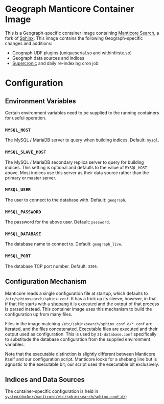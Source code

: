 # Geograph Manticore Container Image

This is a Geograph-specific container image containing [Manticore Search](https://manticoresearch.com/),
a fork of [Sphinx](http://sphinxsearch.com/). This image contains the following
Geograph-specific changes and additions:

* Geograph UDF plugins (uniqueserial.so and withinfirstx.so)
* Geograph data sources and indices
* [Supercronic](https://github.com/aptible/supercronic) and daily re-indexing cron job

# Configuration

## Environment Variables

Certain environment variables need to be supplied to the running containers for
useful operation.

### `MYSQL_HOST`

The MySQL / MariaDB server to query when building indices. Default: `mysql`.

### `MYSQL_SLAVE_HOST`

The MySQL / MariaDB secondary replica server to query for building indices.
This setting is optional and defaults to the value of `MYSQL_HOST` above. Most
indices use this server as their data source rather than the primary or master
server.

### `MYSQL_USER`

The user to connect to the database with. Default: `geograph`.

### `MYSQL_PASSWORD`

The password for the above user. Default: `password`.

### `MYSQL_DATABASE`

The database name to connect to. Default: `geograph_live`.

### `MYSQL_PORT`

The database TCP port number. Default: `3306`.

## Configuration Mechanism

Manticore reads a single configuration file at startup, which defaults to
`/etc/sphinxsearch/sphinx.conf`. It has a trick up its sleeve, however, in that
if that file starts with a [shebang](https://en.wikipedia.org/wiki/Shebang_%28Unix%29)
it is executed and the output of that process is parsed instead. This container
image uses this mechanism to build the configuration up from many files.

Files in the image matching `/etc/sphinxsearch/sphinx.conf.d/*.conf` are
iterated, and the files concatenated. Executable files are executed and their
output used as configuration. This is used by `21-database.conf` specifically
to substitude the database configuration from the supplied environment
variables.

Note that the executable distinction is slightly different between Manticore
itself and our configuration script. Manticore looks for a shebang line but is
agnostic to the executable bit; our script uses the executable bit exclusively.

## Indices and Data Sources

The container-specific configuration is held in
[`system/docker/manticore/etc/sphinxsearch/sphinx.conf.d/`](etc/sphinxsearch/sphinx.conf.d/);

